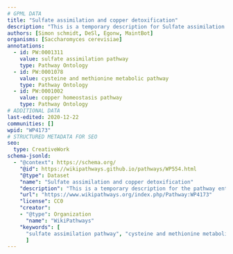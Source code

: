 ```yaml
---
# GPML DATA
title: "Sulfate assimilation and copper detoxification"
description: "This is a temporary description for Sulfate assimilation and copper detoxification"
authors: [Simon schmidt, DeSl, Egonw, MaintBot]
organisms: [Saccharomyces cerevisiae]
annotations:
  - id: PW:0001311
    value: sulfate assimilation pathway
    type: Pathway Ontology
  - id: PW:0001078
    value: cysteine and methionine metabolic pathway
    type: Pathway Ontology
  - id: PW:0001002
    value: copper homeostasis pathway
    type: Pathway Ontology
# ADDITIONAL DATA
last-edited: 2020-12-22
communities: []
wpid: "WP4173"
# STRUCTURED METADATA FOR SEO
seo:
  type: CreativeWork
schema-jsonld:
  - "@context": https://schema.org/
    "@id": https://wikipathways.github.io/pathways/WP554.html
    "@type": Dataset
    "name": "Sulfate assimilation and copper detoxification"
    "description": "This is a temporary description for the pathway entitled: Sulfate assimilation and copper detoxification"
    "url": "https://www.wikipathways.org/index.php/Pathway:WP4173"
    "license": CC0
    "creator":
    - "@type": Organization
      "name": "WikiPathways"
    "keywords": [
      "sulfate assimilation pathway", "cysteine and methionine metabolic pathway", "copper homeostasis pathway",
      ]
---
```

